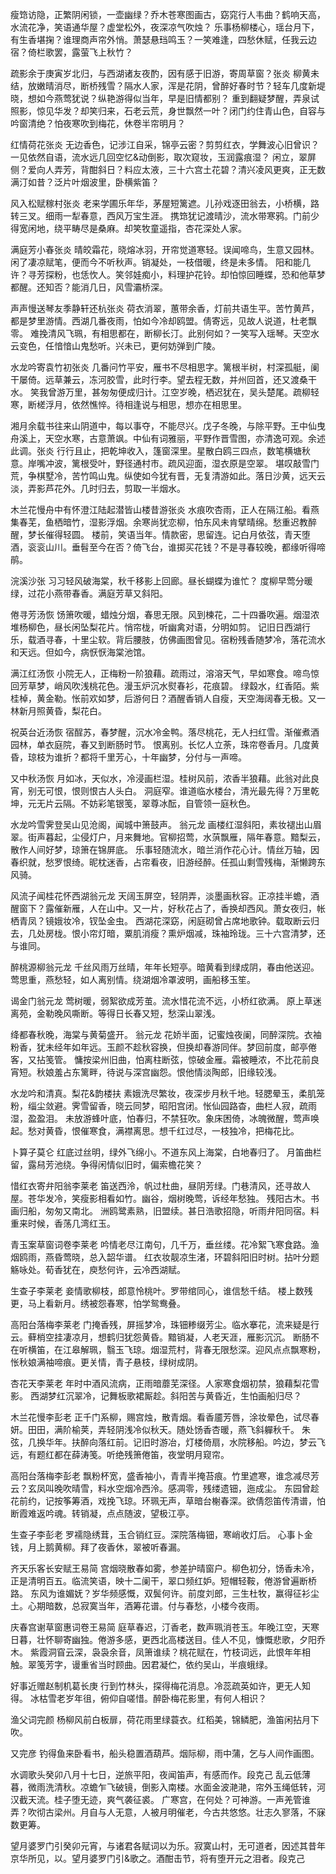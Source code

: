 <!-- { "loadSidebar": true } -->
瘦筇访隐，正繁阴闲锁，一壶幽绿？乔木苍寒图画古，窈窕行人韦曲？鹤响天高，水流花净，笑语通华屋？虚堂松外，夜深凉气吹烛？ 乐事杨柳楼心，瑶台月下，有生香堪掬？谁理商声帘外悄。萧瑟悬珰鸣玉？一笑难逢，四愁休赋，任我云边宿？倚栏歌罢，露萤飞上秋竹？

疏影余于庚寅岁北归，与西湖诸友夜酌，因有感于旧游，寄周草窗？张炎
柳黄未结，放嫩晴消尽，断桥残雪？隔水人家，浑是花阴，曾醉好春时节？轻车几度新堤晓，想如今燕莺犹说？纵艳游得似当年，早是旧情都别？ 重到翻疑梦醒，弄泉试照影，惊见华发？却笑归来，石老云荒，身世飘然一叶？闭门约住青山色，自容与吟窗清绝？怕夜寒吹到梅花，休卷半帘明月？

红情荷花张炎
无边香色，记涉江自采，锦亭云密？剪剪红衣，学舞波心旧曾识？一见依然自语，流水远几回空忆&动倒影，取次窥妆，玉润露痕湿？ 闲立，翠屏侧？爱向人弄芳，背酣斜日？料应太液，三十六宫土花碧？清兴凌风更爽，正无数满汀如昔？泛片叶烟波里，卧横紫笛？

风入松赋稼村张炎
老来学圃乐年华，茅屋短篱遮。儿孙戏逐田翁去，小桥横，路转三叉。细雨一犁春意，西风万宝生涯。 携筇犹记渡晴沙，流水带寒鸦。门前少得宽闲地，绕平畴尽是桑麻。却笑牧童遥指，杏花深处人家。

满庭芳小春张炎
晴皎霜花，晓熔冰羽，开帘觉道寒轻。误闻啼鸟，生意又园林。闲了凄凉赋笔，便而今不听秋声。销凝处，一枝借暖，终是未多情。 阳和能几许？寻芳探粉，也恁忺人。笑邻娃痴小，料理护花铃。却怕惊回睡蝶，恐和他草梦都醒。还知否？能消几日，风雪灞桥深。

声声慢送琴友季静轩还杭张炎
荷衣消翠，蕙带余香，灯前共语生平。苦竹黄芦，都是梦里游情。西湖几番夜雨，怕如今冷却鸥盟。倩寄远，见故人说道，杜老飘零。 难挽清风飞珮，有相思都在，断柳长汀。此别何如？一笑写入瑶琴。天空水云变色，任愔愔山鬼愁听。兴未已，更何妨弹到广陵。

水龙吟寄袁竹初张炎
几番问竹平安，雁书不尽相思字。篱根半树，村深孤艇，阑干屡倚。远草兼云，冻河胶雪，此时行李。望去程无数，并州回首，还又渡桑干水。 笑我曾游万里，甚匆匆便成归计。江空岁晚，栖迟犹在，吴头楚尾。疏柳轻寒，断槎浮月，依然憔悴。待相逢说与相思，想亦在相思里。

湘月余载书往来山阴道中，每以事夺，不能尽兴。戊子冬晚，与除平野。王中仙曳舟溪上，天空水寒，古意萧飒。中仙有词雅丽，平野作晋雪图，亦清逸可观。余述此调。张炎
行行且止，把乾坤收入，篷窗深里。星散白鸥三四点，数笔横塘秋意。岸嘴冲波，篱根受叶，野径通村市。疏风迎面，湿衣原是空翠。 堪叹敲雪门荒，争棋墅冷，苦竹鸣山鬼。纵使如今犹有晋，无复清游如此。落日沙黄，远天云淡，弄影芦花外。几时归去，剪取一半烟水。

木兰花慢舟中有怀澄江陆起潜皆山楼昔游张炎
水痕吹杏雨，正人在隔江船。看燕集春芜，鱼栖暗竹，湿影浮烟。余寒尚犹恋柳，怕东风未肯擘晴绵。愁重迟教醉醒，梦长催得轻圆。 楼前，笑语当年。情款密，思留连。记白月依弦，青天堕酒，衮衮山川。垂髫至今在否？倚飞台，谁掷买花钱？不是寻春较晚，都缘听得啼鹃。

浣溪沙张
习习轻风破海棠，秋千移影上回廊。昼长蝴蝶为谁忙？ 度柳早莺分暖绿，过花小燕带春香。满庭芳草又斜阳。

倦寻芳汤恢
饧箫吹暖，蜡烛分烟，春思无限。风到楝花，二十四番吹遍。烟湿浓堆杨柳色，昼长闲坠梨花片。悄帘栊，听幽禽对语，分明如剪。 记旧日西湖行乐，载酒寻春，十里尘软。背后腰肢，仿佛画图曾见。宿粉残香随梦冷，落花流水和天远。但如今，病恹恹海棠池馆。

满江红汤恢
小院无人，正梅粉一阶狼藉。疏雨过，溶溶天气，早如寒食。啼鸟惊回芳草梦，峭风吹浅桃花色。漫玉炉沉水熨春衫，花痕碧。 绿縠水，红香陌。紫桂棹，黄金勒。怅前欢如梦，后游何日？酒醒香销人自瘦，天空海阔春无极。又一林新月照黄昏，梨花白。

祝英台近汤恢
宿酲苏，春梦醒，沉水冷金鸭。落尽桃花，无人扫红雪。渐催煮酒园林，单衣庭院，春又到断肠时节。 恨离别。长忆人立荼，珠帘卷香月。几度黄昏，琼枝为谁折？都将千里芳心，十年幽梦，分付与一声啼。

又中秋汤恢
月如冰，天似水，冷浸画栏湿。桂树风前，浓香半狼藉。此翁对此良宵，别无可恨，恨则恨古人头白。 洞庭窄。谁道临水楼台，清光最先得？万里乾坤，元无片云隔。不妨彩笔银笺，翠尊冰酝，自管领一庭秋色。

水龙吟雪霁登吴山见沧阁，闻城中箫鼓声。 翁元龙
画楼红湿斜阳，素妆褪出山眉翠。街声暮起，尘侵灯户，月来舞地。官柳招莺，水葓飘雁，隔年春意。黯梨云，散作人间好梦，琼箫在锦屏底。 乐事轻随流水，暗兰消作花心计。情丝万轴，因春织就，愁罗恨绮。昵枕迷香，占帘看夜，旧游经醉。任孤山剩雪残梅，渐懒跨东风骑。

风流子闻桂花怀西湖翁元龙
天阔玉屏空，轻阴弄，淡墨画秋容。正凉挂半蟾，酒醒窗下？露催新雁，人在山中。又一片，好秋花占了，香换却西风。萧女夜归，帐栖青凤？镜娥妆冷，钗坠金虫。 西湖花深窈，闲庭砌曾占席地歌钟。载取断云归去，几处房栊。恨小帘灯暗，粟肌消瘦？熏炉烟减，珠袖玲珑。三十六宫清梦，还与谁同。

醉桃源柳翁元龙
千丝风雨万丝晴，年年长短亭。暗黄看到绿成阴，春由他送迎。 莺思重，燕愁轻，如人离别情。绕湖烟冷罩波明，画船移玉笙。

谒金门翁元龙
莺树暖，弱絮欲成芳茧。流水惜花流不远，小桥红欲满。 原上草迷离苑，金勒晚风嘶断。等得日长春又短，愁深山翠浅。

绛都春秋晚，海棠与黄菊盛开。 翁元龙
花娇半面，记蜜烛夜阑，同醉深院。衣袖粉香，犹未经年如年远。玉颜不趁秋容换，但换却春游同伴。梦回前度，邮亭倦客，又拈笺管。 慵按梁州旧曲，怕离柱断弦，惊破金雁。霜被睡浓，不比花前良宵短。秋娘羞占东篱畔，待说与深宫幽怨。恨他情淡陶郎，旧缘较浅。

水龙吟和清真。梨花&韵楼扶
素娥洗尽繁妆，夜深步月秋千地。轻腮晕玉，柔肌笼粉，缁尘敛避。霁雪留香，晓云同梦，昭阳宫闭。怅仙园路杳，曲栏人寂，疏雨湿，盈盈泪。 未放游蜂叶底，怕春归，不禁狂吹。象床困倚，冰魄微醒，莺声唤起。愁对黄昏，恨催寒食，满襟离思。想千红过尽，一枝独冷，把梅花比。

卜算子莫仑
红底过丝明，绿外飞绵小。不道东风上海棠，白地春归了。 月笛曲栏留，露舄芳池绕。争得闲情似旧时，偏索檐花笑？

惜红衣寄弁阳翁李莱老
笛送西泠，帆过杜曲，昼阴芳绿。门巷清风，还寻故人屋。苍华发冷，笑瘦影相看如竹。幽谷，烟树晚莺，诉经年愁独。 残阳古木。书画归船，匆匆又南北。 洲鸥鹭素熟，旧盟续。甚日浩歌招隐，听雨弁阳同宿。料重来时候，香荡几湾红玉。

青玉案草窗词卷李莱老
吟情老尽江南句，几千万，垂丝缕。花冷絮飞寒食路。渔烟鸥雨，燕昏莺晓，总入韶华谱。 红衣妆靓凉生渚，环碧斜阳旧时树。拈叶分题觞咏处。荀香犹在，庾愁何许，云冷西湖赋。

生查子李莱老
妾情歌柳枝，郎意怜桃叶。罗带绾同心，谁信愁千结。 楼上数残更，马上看新月。绣被怨春寒，怕学鸳鸯叠。

高阳台落梅李莱老
门掩香残，屏摇梦冷，珠钿糁缀芳尘。临水搴花，流来疑是行云。藓梢空挂凄凉月，想鹤归犹怨黄昏。黯销凝，人老天涯，雁影沉沉。 断肠不在听横笛，在江皋解珮，翳玉飞琼。烟湿荒村，背春无限愁深。迎风点点飘寒粉，怅秋娘满袖啼痕。更关情，青子悬枝，绿树成阴。

杏花天李莱老
年时中酒风流病，正雨暗蘼芜深径。人家寒食烟初禁，狼藉梨花雪影。 西湖梦红沉翠冷，记舞板歌裙厮趁。斜阳苦与黄昏近，生怕画船归尽？

木兰花慢李彭老
正千门系柳，赐宫烛，散青烟。看香靥芳唇，涂妆晕色，试尽春妍。田田，满阶榆荚，弄轻阴浅冷似秋天。随处饧香杏暖，燕飞斜軃秋千。 朱弦，几换华年。扶醉向落红前。记旧时游冶，灯楼倚扇，水院移船。吟边，梦云飞远，有题红都在薛涛笺。听绝残箫倦笛，夜堂明月窥帘。

高阳台落梅李彭老
飘粉杯宽，盛香袖小，青青半掩苔痕。竹里遮寒，谁念减尽芳云？玄凤叫晚吹晴雪，料水空烟冷西泠。感凋零，残缕遗钿，迤成尘。 东园曾趁花前约，记按筝筹酒，戏挽飞琼。环珮无声，草暗台榭春深。欲倩怨笛传清谱，怕断霞难返吟魂。转销凝，点点随波，望极江亭。

生查子李彭老
罗襦隐绣茸，玉合销红豆。深院落梅钿，寒峭收灯后。 心事卜金钱，月上鹅黄柳。拜了夜香休，翠被听春漏。

齐天乐客长安赋王易简
宫烟晓散春如雾，参差护晴窗户。柳色初分，饧香未冷，正是清明百五。临流笑语，映十二阑干，翠口频红妒。短帽轻鞍，倦游曾遍断桥路。 东风为谁媚妩？岁华频感慨，双鬓何许。前度刘郎，三生杜牧，赢得征衫尘土。心期暗数，总寂寞当年，酒筹花谱。付与春愁，小楼今夜雨。

庆春宫谢草窗惠词卷王易简
庭草春迟，汀香老，数声珮消苍玉。年晚江空，天寒日暮，壮怀聊寄幽独。倦游多感，更西北高楼送目。佳人不见，慷慨悲歌，夕阳乔木。 紫霞洞窅云深，袅袅余音，凤箫谁续？桃花赋在，竹枝词远，此恨年年相触。翠笺芳字，谩重省当时顾曲。因君凝伫，依约吴山，半痕蛾绿。

好事近赠赵制机葛长庚
行到竹林头，探得梅花消息。冷蕊疏英如许，更无人知得。 冰枯雪老岁年徂，俯仰自嗟惜。醉卧梅花影里，有何人相识？

渔父词完颜
杨柳风前白板扉，荷花雨里绿蓑衣。红稻美，锦鳞肥，渔笛闲拈月下吹。

又完彦
钓得鱼来卧看书，船头稳置酒葫芦。烟际柳，雨中蒲，乞与人间作画图。

水调歌头癸卯八月十七日，逆旅平阳，夜闻笛声，有感而作。段克己
乱云低薄暮，微雨洗清秋。凉蟾乍飞破镜，倒影入南楼。水面金波滟滟，帘外玉绳低转，河汉截天流。桂子堕无迹，爽气袭征裘。 广寒宫，在何处？可神游。一声羌管谁弄？吹彻古梁州。月自与人无意，人被月明催老，今古共悠悠。壮志久寥落，不寐数更筹。

望月婆罗门引癸卯元宵，与诸君各赋词以为乐。寂寞山村，无可道者，因述其昔年京华所见，以。望月婆罗门引&歌之。酒酣击节，将有堕开元之泪者。段克己
